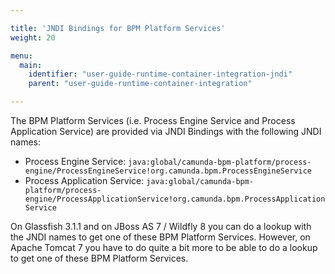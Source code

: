 ```yaml
---

title: 'JNDI Bindings for BPM Platform Services'
weight: 20

menu:
  main:
    identifier: "user-guide-runtime-container-integration-jndi"
    parent: "user-guide-runtime-container-integration"

---
```


The BPM Platform Services (i.e. Process Engine Service and Process Application Service) are provided via JNDI Bindings with the following JNDI names:

* Process Engine Service: `java:global/camunda-bpm-platform/process-engine/ProcessEngineService!org.camunda.bpm.ProcessEngineService`
* Process Application Service: `java:global/camunda-bpm-platform/process-engine/ProcessApplicationService!org.camunda.bpm.ProcessApplicationService`

On Glassfish 3.1.1 and on JBoss AS 7 / Wildfly 8 you can do a lookup with the JNDI names to get one of these BPM Platform Services. However, on Apache Tomcat 7 you have to do quite a bit more to be able to do a lookup to get one of these BPM Platform Services.